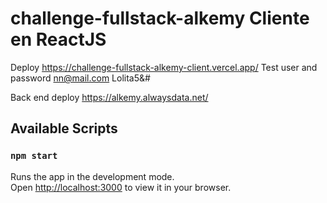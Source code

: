 # challenge-fullstack-alkemy Cliente en ReactJS

Deploy
    https://challenge-fullstack-alkemy-client.vercel.app/
Test user and password
    nn@mail.com
    Lolita5&#

Back end deploy
https://alkemy.alwaysdata.net/

## Available Scripts


### `npm start`

Runs the app in the development mode.\
Open [http://localhost:3000](http://localhost:3000) to view it in your browser.

